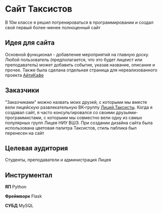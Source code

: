 
# Сайт Таксистов
В 10м классе я решил потренироваться в программировании и создал свой первый более-менее полноценный сайт

## Идея для сайта
Основной функционал - добавление мероприятий на главную доску. Любой пользователь (предполагается, что это будет лицеист или преподаватель) может добавить событие, указав название, описание и прочее. 
Также была сделана отдельная страница для нереализованного проекта [АйтиКафе](https://www.figma.com/file/3gQw1ji6yDnysyZgd2LXIl/ITCAFE?node-id=0%3A1)

## Заказчики
"Заказчиками" можно назвать моих друзей, с которыми мы вместе вели лицейскую развлекательную ВК-группу [Лицей.Таксисты](https://vk.com/lyceumtaxi). Когда я создавал сайт, я часто консультировался со своими друзьями-программистами, с которыми мы совместно вели одну из самых популярных групп Лицея НИУ ВШЭ. При создании дизайна сайта была использована цветовая палитра Таксистов, стиль паблика был перенесен на сайт

## Целевая аудитория 
Студенты, преподаватели и администрация Лицея


## Инструментал
**ЯП** Python

**Фреймворк** Flask

**СУБД** MySQL
